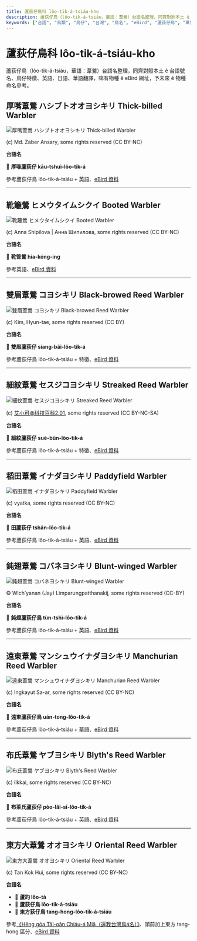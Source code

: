 ```yaml
---
title: 蘆荻仔鳥科 lôo-tik-á-tsiáu-kho
description: 蘆荻仔鳥（lôo-tik-á-tsiáu，華語：葦鶯）台語名整理，同齊對照本土 ê 台語號名、鳥仔特徵、英語、日語、華語翻譯，嘛有物種 ê eBird 網址，予未來 ê 物種命名參考。
keywords: ["台語", "鳥類", "鳥仔", "台灣", "鳥名", "eBird", "蘆荻仔鳥", "葦鶯"]
---
```


# 蘆荻仔鳥科 lôo-tik-á-tsiáu-kho

蘆荻仔鳥（lôo-tik-á-tsiáu，華語：葦鶯）台語名整理，同齊對照本土 ê 台語號名、鳥仔特徵、英語、日語、華語翻譯，嘛有物種 ê eBird 網址，予未來 ê 物種命名參考。

## 厚嘴葦鶯 ハシブトオオヨシキリ Thick-billed Warbler

![厚嘴葦鶯 ハシブトオオヨシキリ Thick-billed Warbler](https://inaturalist-open-data.s3.amazonaws.com/photos/103338390/medium.jpg)

(c) Md. Zaber Ansary, some rights reserved (CC BY-NC)

**台語名**

🎯 **厚喙蘆荻仔 kāu-tshuì-lôo-tik-á**

參考蘆荻仔鳥 lôo-tik-á-tsiáu + 英語、[eBird 資料](https://ebird.org/species/thbwar1)

---

## 靴籬鶯 ヒメウタイムシクイ Booted Warbler

![靴籬鶯 ヒメウタイムシクイ Booted Warbler](https://inaturalist-open-data.s3.amazonaws.com/photos/90118879/medium.jpg)

(c) Anna Shipilova | Анна Шипилова, some rights reserved (CC BY-NC)

**台語名**

🎯 **靴管鶯 hia-kóng-ing**

參考英語、[eBird 資料](https://ebird.org/species/boowar1)

---

## 雙眉葦鶯 コヨシキリ Black-browed Reed Warbler

![雙眉葦鶯 コヨシキリ Black-browed Reed Warbler](https://inaturalist-open-data.s3.amazonaws.com/photos/2742851/medium.jpg)

(c) Kim, Hyun-tae, some rights reserved (CC BY)

**台語名**

🎯 **雙眉蘆荻仔 siang-bâi-lôo-tik-á**

參考蘆荻仔鳥 lôo-tik-á-tsiáu + 特徵、[eBird 資料](https://ebird.org/species/bbrwar1)

---

## 細紋葦鶯 セスジコヨシキリ Streaked Reed Warbler

![細紋葦鶯 セスジコヨシキリ Streaked Reed Warbler](https://inaturalist-open-data.s3.amazonaws.com/photos/250146/medium.jpg)

(c) 艾小可@科技百科2.01, some rights reserved (CC BY-NC-SA)

**台語名**

🎯 **細紋蘆荻仔 suè-bûn-lôo-tik-á**

參考蘆荻仔鳥 lôo-tik-á-tsiáu + 特徵、[eBird 資料](https://ebird.org/species/strwar1)

---

## 稻田葦鶯 イナダヨシキリ Paddyfield Warbler

![稻田葦鶯 イナダヨシキリ Paddyfield Warbler](https://inaturalist-open-data.s3.amazonaws.com/photos/130475682/medium.jpg)

(c) vyatka, some rights reserved (CC BY-NC)

**台語名**

🎯 **田蘆荻仔 tshân-lôo-tik-á**

參考蘆荻仔鳥 lôo-tik-á-tsiáu + 英語、[eBird 資料](https://ebird.org/species/padwar1)

---

## 鈍翅葦鶯 コバネヨシキリ Blunt-winged Warbler

![鈍翅葦鶯 コバネヨシキリ Blunt-winged Warbler](https://inaturalist-open-data.s3.amazonaws.com/photos/116598968/medium.jpg)

© Wich’yanan (Jay) Limparungpatthanakij, some rights reserved (CC-BY)

**台語名**

🎯 **鈍翅蘆荻仔鳥 tùn-tshì-lôo-tik-á**

參考蘆荻仔鳥 lôo-tik-á-tsiáu + 英語、[eBird 資料](https://ebird.org/species/blwwar1)

---

## 遠東葦鶯 マンシュウイナダヨシキリ Manchurian Reed Warbler

![遠東葦鶯 マンシュウイナダヨシキリ Manchurian Reed Warbler](https://inaturalist-open-data.s3.amazonaws.com/photos/133528335/medium.jpg)

(c) Ingkayut Sa-ar, some rights reserved (CC BY-NC)

**台語名**

🎯 **遠東蘆荻仔鳥 uán-tong-lôo-tik-á**

參考蘆荻仔鳥 lôo-tik-á-tsiáu + 華語、[eBird 資料](https://ebird.org/species/manrew1)

---

## 布氏葦鶯 ヤブヨシキリ Blyth's Reed Warbler

![布氏葦鶯 ヤブヨシキリ Blyth's Reed Warbler](https://inaturalist-open-data.s3.amazonaws.com/photos/79630739/medium.jpeg)

(c) ilkkai, some rights reserved (CC BY-NC)

**台語名**

🎯 **布萊氏蘆荻仔 pòo-lâi-sī-lôo-tik-á**

參考蘆荻仔鳥 lôo-tik-á-tsiáu + 英語、[eBird 資料](https://ebird.org/species/blrwar1)

---

## 東方大葦鶯 オオヨシキリ Oriental Reed Warbler

![東方大葦鶯 オオヨシキリ Oriental Reed Warbler](https://inaturalist-open-data.s3.amazonaws.com/photos/12577895/medium.jpeg)

(c) Tan Kok Hui, some rights reserved (CC BY-NC)

**台語名**

- 🎯 **蘆趵 lôo-tà**
- 🎯 **蘆荻仔鳥 lôo-tik-á-tsiáu**
- 🎯 **東方荻仔鳥 tang-hong-lôo-tik-á-tsiáu**

參考[《Hêng góa Tâi-oân Chiáu-á Miâ（還我台灣鳥á名）》](https://siaulahjih.github.io/TaiOanChiauA/)、頭前加上東方 tang-hong 區分、[eBird 資料](https://ebird.org/species/orrwar1)
